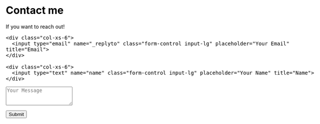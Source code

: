 ﻿---
layout: page
title: Contact me
subtitle: If you want to reach out!
css: “/css/contactme.css”
---

<form action="https://formspree.io/f/xgepoaoe" method="POST" class="form" id="contact-form">

  <div class="row">

    <div class="col-xs-6">
      <input type="email" name="_replyto" class="form-control input-lg" placeholder="Your Email" title="Email">
    </div>

    <div class="col-xs-6">
      <input type="text" name="name" class="form-control input-lg" placeholder="Your Name" title="Name">
    </div>
  </div>

  <input type="hidden" name="_subject" value="New submission from sladewinter.github.io">

  <textarea type="text" name="content" class="form-control input-lg" placeholder="Your Message" title="Message" required="required" rows="3"></textarea>

  <input type="text" name="_gotcha" style="display:none">

  <input type="hidden" name="_next" value="./aboutme?message=Your message was sent successfully, thanks!" />
  
  <button type="submit" class="btn btn-lg btn-primary">Submit</button>

</form>
